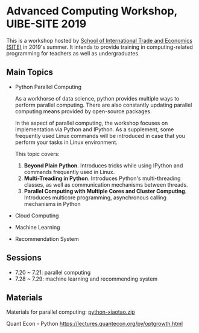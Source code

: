 # Advanced Computing Workshop, UIBE-SITE 2019

This is a workshop hosted by [School of International Trade and Economics (SITE)](http://site.uibe.edu.cn/) in 2019's summer. It intends to provide training in computing-related programming for teachers as well as undergraduates.

## Main Topics

- Python Parallel Computing

  As a workhorse of data science, python provides multiple ways to perform parallel computing. There are also constantly updating parallel computing means provided by open-source packages.

  In the aspect of parallel computing, the workshop focuses on implementation via Python and IPython. As a supplement, some frequently used Linux commands will be introduced in case that you perform your tasks in Linux environment.

  This topic covers:

  1. **Beyond Plain Python**. Introduces tricks while using IPython and commands frequently used in Linux.
  2. **Multi-Treading in Python**. Introduces Python's multi-threading classes, as well as communication mechanisms between threads.
  3. **Parallel Computing with Multiple Cores and Cluster Computing**. Introduces multicore programming, asynchronous calling mechanisms in Python

- Cloud Computing

- Machine Learning

- Recommendation System

## Sessions

- 7.20 ~ 7.21: parallel computing
- 7.28 ~ 7.29: machine learning and recommending system

## Materials

Materials for parallel computing: [python-xiaotao.zip](https://github.com/Garrison000/AdvancedComputingWorkshopUIBE/blob/1295ef292efc5949f240722983020fa8ee7089d9/python-xiaotao.zip)

Quant Econ - Python
https://lectures.quantecon.org/py/optgrowth.html
